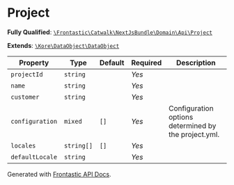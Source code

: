 #  Project

**Fully Qualified**: [`\Frontastic\Catwalk\NextJsBundle\Domain\Api\Project`](../../../../../src/php/NextJsBundle/Domain/Api/Project.php)

**Extends**: [`\Kore\DataObject\DataObject`](https://github.com/kore/DataObject)

Property|Type|Default|Required|Description
--------|----|-------|--------|-----------
`projectId` | `string` |  | *Yes* | 
`name` | `string` |  | *Yes* | 
`customer` | `string` |  | *Yes* | 
`configuration` | `mixed` | `[]` | *Yes* | Configuration options determined by the project.yml.
`locales` | `string[]` | `[]` | *Yes* | 
`defaultLocale` | `string` |  | *Yes* | 

Generated with [Frontastic API Docs](https://github.com/FrontasticGmbH/apidocs).
